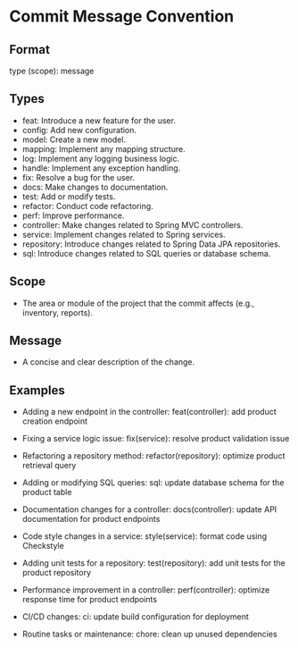 # Commit Message Convention

## Format
type (scope): message

## Types
- feat: Introduce a new feature for the user.
- config: Add new configuration.
- model: Create a new model.
- mapping: Implement any mapping structure.
- log: Implement any logging business logic.
- handle: Implement any exception handling.
- fix: Resolve a bug for the user.
- docs: Make changes to documentation.
- test: Add or modify tests.
- refactor: Conduct code refactoring.
- perf: Improve performance.
- controller: Make changes related to Spring MVC controllers.
- service: Implement changes related to Spring services.
- repository: Introduce changes related to Spring Data JPA repositories.
- sql: Introduce changes related to SQL queries or database schema.

## Scope
- The area or module of the project that the commit affects (e.g., inventory, reports).

## Message
- A concise and clear description of the change.

## Examples
- Adding a new endpoint in the controller:
  feat(controller): add product creation endpoint

- Fixing a service logic issue:
  fix(service): resolve product validation issue

- Refactoring a repository method:
  refactor(repository): optimize product retrieval query

- Adding or modifying SQL queries:
  sql: update database schema for the product table

- Documentation changes for a controller:
  docs(controller): update API documentation for product endpoints

- Code style changes in a service:
  style(service): format code using Checkstyle

- Adding unit tests for a repository:
  test(repository): add unit tests for the product repository

- Performance improvement in a controller:
  perf(controller): optimize response time for product endpoints

- CI/CD changes:
  ci: update build configuration for deployment

- Routine tasks or maintenance:
  chore: clean up unused dependencies
